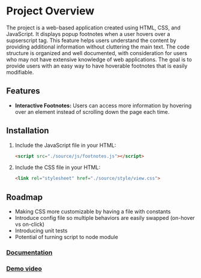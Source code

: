 # Project Overview

The project is a web-based application created using HTML, CSS, and JavaScript. It displays popup footnotes when a user hovers over a supserscript tag. This feature helps users understand the content by providing additional information without cluttering the main text. The code structure is organized and well documented, with consideration for users who may not have extensive knowledge of web applications. The goal is to provide users with an easy way to have hoverable footnotes that is easily modifiable. 

## Features

- **Interactive Footnotes:** Users can access more information by hovering over an element instead of scrolling down the page each time.


## Installation
1. Include the JavaScript file in your HTML:
   ```html
   <script src="./source/js/footnotes.js"></script>
   ```

2. Include the CSS file in your HTML:
   ```html
   <link rel="stylesheet" href="./source/style/view.css">
   ```


## Roadmap
- Making CSS more customizable by having a file with constants
- Introduce config file so multiple behaviors are easily swapped (on-hover vs on-click)
- Introducing unit tests
- Potential of turning script to node module

### [Documentation](docs/documentation.md)


### [Demo video](demo/CSE_210_Team_9_Tinyfoot_Demo.mp4)
